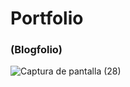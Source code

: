 # Portfolio
### (Blogfolio)

![Captura de pantalla (28)](https://user-images.githubusercontent.com/41123597/194403562-b21d983e-9898-4a7b-8b5a-d40f879a68ac.png)
